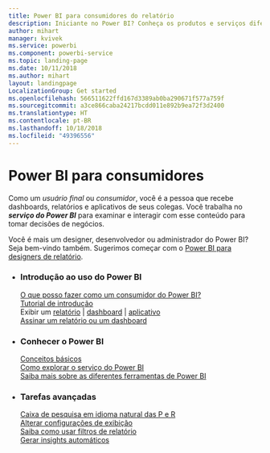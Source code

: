```yaml
---
title: Power BI para consumidores do relatório
description: Iniciante no Power BI? Conheça os produtos e serviços diferentes que compõem o Power BI e veja o que você pode fazer com eles.
author: mihart
manager: kvivek
ms.service: powerbi
ms.component: powerbi-service
ms.topic: landing-page
ms.date: 10/11/2018
ms.author: mihart
layout: landingpage
LocalizationGroup: Get started
ms.openlocfilehash: 566511622ffd167d3389ab0ba290671f577a759f
ms.sourcegitcommit: a3ce866caba24217bcdd011e892b9ea72f3d2400
ms.translationtype: HT
ms.contentlocale: pt-BR
ms.lasthandoff: 10/18/2018
ms.locfileid: "49396556"
---
```

# <a name="power-bi-for-consumers"></a>Power BI para consumidores
Como um *usuário final* ou *consumidor*, você é a pessoa que recebe dashboards, relatórios e aplicativos de seus colegas. Você trabalha no ***serviço do Power BI*** para examinar e interagir com esse conteúdo para tomar decisões de negócios.

Você é mais um designer, desenvolvedor ou administrador do Power BI? Seja bem-vindo também. Sugerimos começar com o [Power BI para designers de relatório](../power-bi-creator-landing.md).

<ul class="panelContent cardsF"> 
              <li> 
                             <div class="cardSize"> 
                                           <div class="cardPadding"> 
                                                          <div class="card"> 
                                                                        <div class="cardText"> 
                                                                                      <h3>Introdução ao uso do Power BI</h3> 
                                                                                      <p></p>
                                                                                            <a href="end-user-consumer.md">O que posso fazer como um consumidor do Power BI?</a><br/> 
                                                                                            <a href="../service-get-started.md">Tutorial de introdução</a><br/>
Exibir um <a href="end-user-report-open.md">relatório</a> | <a href="end-user-dashboard-open.md">dashboard</a> | <a href="end-user-apps.md">aplicativo</a><br/> 
                                                                                            <!--<a href="end-user-collaborate.md">Collaborate</a><br/> -->
                                                                                            <a href="end-user-subscribe.md">Assinar um relatório ou um dashboard</a><br/> 
                                                                        </div> 
                                                          </div> 
                                           </div> 
                             </div> 
              </li>
              <li> 
                             <div class="cardSize"> 
                                           <div class="cardPadding"> 
                                                          <div class="card"> 
                                                                        <div class="cardText"> 
                                                                                      <h3>Conhecer o Power BI</h3> 
                                                                                      <p></p>
                                                                                            <a href="end-user-basic-concepts.md">Conceitos básicos</a><br/>
                                                                                            <a href="end-user-experience.md">Como explorar o serviço do Power BI</a><br/> 
                                                                                            <a href="../power-bi-overview.md">Saiba mais sobre as diferentes ferramentas de Power BI</a><br/> 
                                                                                            <!--<a href="end-user-faq.md">FAQ: Frequently Asked Questions</a> -->
                                                                        </div> 
                                                          </div> 
                                           </div> 
                             </div> 
              </li>
              <li> 
                             <div class="cardSize"> 
                                           <div class="cardPadding"> 
                                                          <div class="card"> 
                                                                        <div class="cardText"> 
                                                                                      <h3>Tarefas avançadas</h3> 
                                                                                      <p></p>
                                                                                            <a href="end-user-q-and-a.md">Caixa de pesquisa em idioma natural das P e R</a><br/> 
                                                                                            <a href="end-user-focus.md">Alterar configurações de exibição</a><br/> 
                                                                                            <a href="end-user-report-filter.md">Saiba como usar filtros de relatório</a><br> 
                                                                                            <a href="end-user-insights.md">Gerar insights automáticos</a><br/> 
                                                                        </div> 
                                                          </div> 
                                           </div> 
                             </div> 
              </li>
</ul>


